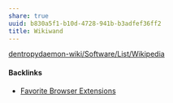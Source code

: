 ```yaml
---
share: true
uuid: b830a5f1-b10d-4728-941b-b3adfef36ff2
title: Wikiwand
---
```

[dentropydaemon-wiki/Software/List/Wikipedia](/dentropydaemon-wiki/Software/List/Wikipedia)

#### Backlinks

* [Favorite Browser Extensions](/810020e2-c875-440a-b0c3-2a48333da314)